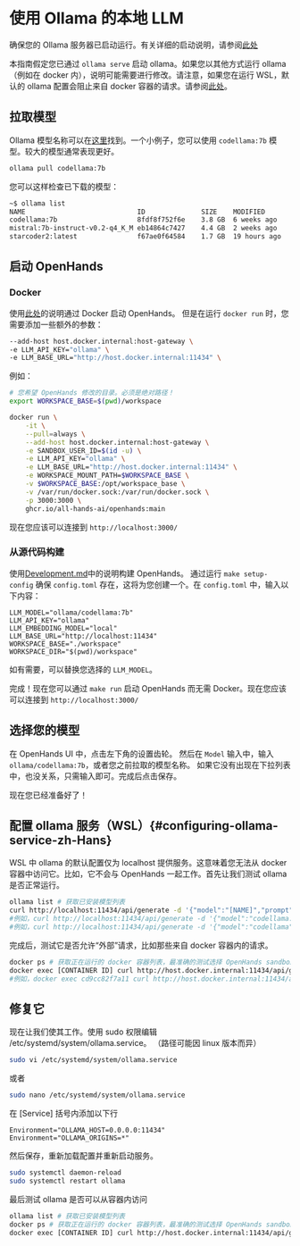 # 使用 Ollama 的本地 LLM

确保您的 Ollama 服务器已启动运行。有关详细的启动说明，请参阅[此处](https://github.com/ollama/ollama)

本指南假定您已通过 `ollama serve` 启动 ollama。如果您以其他方式运行 ollama（例如在 docker 内），说明可能需要进行修改。请注意，如果您在运行 WSL，默认的 ollama 配置会阻止来自 docker 容器的请求。请参阅[此处](#configuring-ollama-service-zh-Hans)。

## 拉取模型

Ollama 模型名称可以在[这里](https://ollama.com/library)找到。一个小例子，您可以使用
`codellama:7b` 模型。较大的模型通常表现更好。

```bash
ollama pull codellama:7b
```

您可以这样检查已下载的模型：

```bash
~$ ollama list
NAME                            ID              SIZE    MODIFIED
codellama:7b                    8fdf8f752f6e    3.8 GB  6 weeks ago
mistral:7b-instruct-v0.2-q4_K_M eb14864c7427    4.4 GB  2 weeks ago
starcoder2:latest               f67ae0f64584    1.7 GB  19 hours ago
```

## 启动 OpenHands

### Docker

使用[此处](../intro)的说明通过 Docker 启动 OpenHands。
但是在运行 `docker run` 时，您需要添加一些额外的参数：

```bash
--add-host host.docker.internal:host-gateway \
-e LLM_API_KEY="ollama" \
-e LLM_BASE_URL="http://host.docker.internal:11434" \
```

例如：

```bash
# 您希望 OpenHands 修改的目录。必须是绝对路径！
export WORKSPACE_BASE=$(pwd)/workspace

docker run \
    -it \
    --pull=always \
    --add-host host.docker.internal:host-gateway \
    -e SANDBOX_USER_ID=$(id -u) \
    -e LLM_API_KEY="ollama" \
    -e LLM_BASE_URL="http://host.docker.internal:11434" \
    -e WORKSPACE_MOUNT_PATH=$WORKSPACE_BASE \
    -v $WORKSPACE_BASE:/opt/workspace_base \
    -v /var/run/docker.sock:/var/run/docker.sock \
    -p 3000:3000 \
    ghcr.io/all-hands-ai/openhands:main
```

现在您应该可以连接到 `http://localhost:3000/`

### 从源代码构建

使用[Development.md](https://github.com/All-Hands-AI/OpenHands/blob/main/Development.md)中的说明构建 OpenHands。
通过运行 `make setup-config` 确保 `config.toml` 存在，这将为您创建一个。在 `config.toml` 中，输入以下内容：

```
LLM_MODEL="ollama/codellama:7b"
LLM_API_KEY="ollama"
LLM_EMBEDDING_MODEL="local"
LLM_BASE_URL="http://localhost:11434"
WORKSPACE_BASE="./workspace"
WORKSPACE_DIR="$(pwd)/workspace"
```

如有需要，可以替换您选择的 `LLM_MODEL`。

完成！现在您可以通过 `make run` 启动 OpenHands 而无需 Docker。现在您应该可以连接到 `http://localhost:3000/`

## 选择您的模型

在 OpenHands UI 中，点击左下角的设置齿轮。
然后在 `Model` 输入中，输入 `ollama/codellama:7b`，或者您之前拉取的模型名称。
如果它没有出现在下拉列表中，也没关系，只需输入即可。完成后点击保存。

现在您已经准备好了！

## 配置 ollama 服务（WSL）{#configuring-ollama-service-zh-Hans}

WSL 中 ollama 的默认配置仅为 localhost 提供服务。这意味着您无法从 docker 容器中访问它。比如，它不会与 OpenHands 一起工作。首先让我们测试 ollama 是否正常运行。

```bash
ollama list # 获取已安装模型列表
curl http://localhost:11434/api/generate -d '{"model":"[NAME]","prompt":"hi"}'
#例如，curl http://localhost:11434/api/generate -d '{"model":"codellama:7b","prompt":"hi"}'
#例如，curl http://localhost:11434/api/generate -d '{"model":"codellama","prompt":"hi"}'  # 如果只有一个模型，标签是可选的
```

完成后，测试它是否允许“外部”请求，比如那些来自 docker 容器内的请求。

```bash
docker ps # 获取正在运行的 docker 容器列表，最准确的测试选择 OpenHands sandbox 容器。
docker exec [CONTAINER ID] curl http://host.docker.internal:11434/api/generate -d '{"model":"[NAME]","prompt":"hi"}'
#例如，docker exec cd9cc82f7a11 curl http://host.docker.internal:11434/api/generate -d '{"model":"codellama","prompt":"hi"}'
```

## 修复它

现在让我们使其工作。使用 sudo 权限编辑 /etc/systemd/system/ollama.service。 （路径可能因 linux 版本而异）

```bash
sudo vi /etc/systemd/system/ollama.service
```

或者

```bash
sudo nano /etc/systemd/system/ollama.service
```

在 [Service] 括号内添加以下行

```
Environment="OLLAMA_HOST=0.0.0.0:11434"
Environment="OLLAMA_ORIGINS=*"
```

然后保存，重新加载配置并重新启动服务。

```bash
sudo systemctl daemon-reload
sudo systemctl restart ollama
```

最后测试 ollama 是否可以从容器内访问

```bash
ollama list # 获取已安装模型列表
docker ps # 获取正在运行的 docker 容器列表，最准确的测试选择 OpenHands sandbox 容器。
docker exec [CONTAINER ID] curl http://host.docker.internal:11434/api/generate -d '{"model":"[NAME]","prompt":"hi"}'
```

